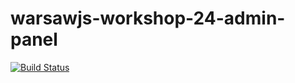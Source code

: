 # warsawjs-workshop-24-admin-panel

[![Build Status](https://semaphoreci.com/api/v1/archiewald/warsawjs-workshop-24-admin-panel/branches/master/badge.svg)](https://semaphoreci.com/archiewald/warsawjs-workshop-24-admin-panel)

